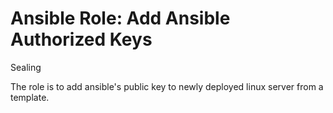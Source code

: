 # Ansible Role: Add Ansible Authorized Keys

Sealing 

The role is to add ansible's public key to newly deployed linux server from a template.
